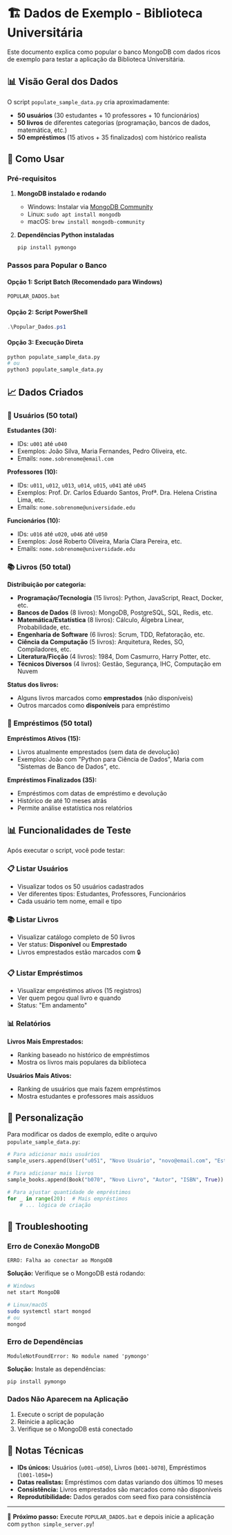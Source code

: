 # 🏗️ Dados de Exemplo - Biblioteca Universitária

Este documento explica como popular o banco MongoDB com dados ricos de exemplo para testar a aplicação da Biblioteca Universitária.

## 📊 Visão Geral dos Dados

O script `populate_sample_data.py` cria aproximadamente:
- **50 usuários** (30 estudantes + 10 professores + 10 funcionários)
- **50 livros** de diferentes categorias (programação, bancos de dados, matemática, etc.)
- **50 empréstimos** (15 ativos + 35 finalizados) com histórico realista

## 🚀 Como Usar

### Pré-requisitos

1. **MongoDB instalado e rodando**
   - Windows: Instalar via [MongoDB Community](https://www.mongodb.com/try/download/community)
   - Linux: `sudo apt install mongodb`
   - macOS: `brew install mongodb-community`

2. **Dependências Python instaladas**
   ```bash
   pip install pymongo
   ```

### Passos para Popular o Banco

#### Opção 1: Script Batch (Recomendado para Windows)
```bash
POPULAR_DADOS.bat
```

#### Opção 2: Script PowerShell
```powershell
.\Popular_Dados.ps1
```

#### Opção 3: Execução Direta
```bash
python populate_sample_data.py
# ou
python3 populate_sample_data.py
```

## 📈 Dados Criados

### 👥 Usuários (50 total)

**Estudantes (30):**
- IDs: `u001` até `u040`
- Exemplos: João Silva, Maria Fernandes, Pedro Oliveira, etc.
- Emails: `nome.sobrenome@email.com`

**Professores (10):**
- IDs: `u011`, `u012`, `u013`, `u014`, `u015`, `u041` até `u045`
- Exemplos: Prof. Dr. Carlos Eduardo Santos, Profª. Dra. Helena Cristina Lima, etc.
- Emails: `nome.sobrenome@universidade.edu`

**Funcionários (10):**
- IDs: `u016` até `u020`, `u046` até `u050`
- Exemplos: José Roberto Oliveira, Maria Clara Pereira, etc.
- Emails: `nome.sobrenome@universidade.edu`

### 📚 Livros (50 total)

**Distribuição por categoria:**
- **Programação/Tecnologia** (15 livros): Python, JavaScript, React, Docker, etc.
- **Bancos de Dados** (8 livros): MongoDB, PostgreSQL, SQL, Redis, etc.
- **Matemática/Estatística** (8 livros): Cálculo, Álgebra Linear, Probabilidade, etc.
- **Engenharia de Software** (6 livros): Scrum, TDD, Refatoração, etc.
- **Ciência da Computação** (5 livros): Arquitetura, Redes, SO, Compiladores, etc.
- **Literatura/Ficção** (4 livros): 1984, Dom Casmurro, Harry Potter, etc.
- **Técnicos Diversos** (4 livros): Gestão, Segurança, IHC, Computação em Nuvem

**Status dos livros:**
- Alguns livros marcados como **emprestados** (não disponíveis)
- Outros marcados como **disponíveis** para empréstimo

### 📖 Empréstimos (50 total)

**Empréstimos Ativos (15):**
- Livros atualmente emprestados (sem data de devolução)
- Exemplos: João com "Python para Ciência de Dados", Maria com "Sistemas de Banco de Dados", etc.

**Empréstimos Finalizados (35):**
- Empréstimos com datas de empréstimo e devolução
- Histórico de até 10 meses atrás
- Permite análise estatística nos relatórios

## 📊 Funcionalidades de Teste

Após executar o script, você pode testar:

### 📋 Listar Usuários
- Visualizar todos os 50 usuários cadastrados
- Ver diferentes tipos: Estudantes, Professores, Funcionários
- Cada usuário tem nome, email e tipo

### 📚 Listar Livros
- Visualizar catálogo completo de 50 livros
- Ver status: **Disponível** ou **Emprestado**
- Livros emprestados estão marcados com 🔒

### 📋 Listar Empréstimos
- Visualizar empréstimos ativos (15 registros)
- Ver quem pegou qual livro e quando
- Status: "Em andamento"

### 📊 Relatórios

**Livros Mais Emprestados:**
- Ranking baseado no histórico de empréstimos
- Mostra os livros mais populares da biblioteca

**Usuários Mais Ativos:**
- Ranking de usuários que mais fazem empréstimos
- Mostra estudantes e professores mais assíduos

## 🔧 Personalização

Para modificar os dados de exemplo, edite o arquivo `populate_sample_data.py`:

```python
# Para adicionar mais usuários
sample_users.append(User("u051", "Novo Usuário", "novo@email.com", "Estudante"))

# Para adicionar mais livros
sample_books.append(Book("b070", "Novo Livro", "Autor", "ISBN", True))

# Para ajustar quantidade de empréstimos
for _ in range(20):  # Mais empréstimos
    # ... lógica de criação
```

## 🐛 Troubleshooting

### Erro de Conexão MongoDB
```
ERRO: Falha ao conectar ao MongoDB
```
**Solução:** Verifique se o MongoDB está rodando:
```bash
# Windows
net start MongoDB

# Linux/macOS
sudo systemctl start mongod
# ou
mongod
```

### Erro de Dependências
```
ModuleNotFoundError: No module named 'pymongo'
```
**Solução:** Instale as dependências:
```bash
pip install pymongo
```

### Dados Não Aparecem na Aplicação
1. Execute o script de população
2. Reinicie a aplicação
3. Verifique se o MongoDB está conectado

## 📝 Notas Técnicas

- **IDs únicos:** Usuários (`u001-u050`), Livros (`b001-b070`), Empréstimos (`l001-l050+`)
- **Datas realistas:** Empréstimos com datas variando dos últimos 10 meses
- **Consistência:** Livros emprestados são marcados como não disponíveis
- **Reprodutibilidade:** Dados gerados com seed fixo para consistência

---

🎯 **Próximo passo:** Execute `POPULAR_DADOS.bat` e depois inicie a aplicação com `python simple_server.py`!
